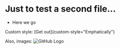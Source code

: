 # Just to test a second file...

* Here we go

Custom style: [Get out]{custom-style="Emphatically"}

Also, images:
![GitHub Logo](https://guides.github.com/images/logo@2x.png)
